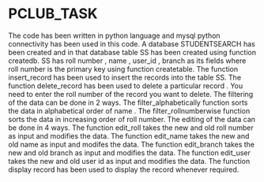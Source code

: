 # PCLUB_TASK
The code has been written in python language and mysql python connectivity has been used in this code.
A database STUDENTSEARCH has been created and in that database table SS has been created using function createdb.
SS has roll number , name , user_id , branch as its fields where roll number is the primary key using function createtable.
The function insert_record has been used to insert the records into the table SS.
The function delete_record has been used to delete a particular record . You need to enter the roll number of the record you want to delete.
The filtering of the data can be done in 2 ways.
The filter_alphabetically function sorts the data in alphabetical order of name .
The filter_rollnumberwise function sorts the data in increasing order of roll number.
The editing of the data can be done in 4 ways.
The function edit_roll takes the new and old roll number as input and modifies the data.
The function edit_name takes the new and old name as input and modifes the data.
The function edit_branch takes the new and old branch as input and modifies the data.
The function edit_user takes the new and old user id as input and modifies the data.
The function display record has been used to display the record whenever required.


